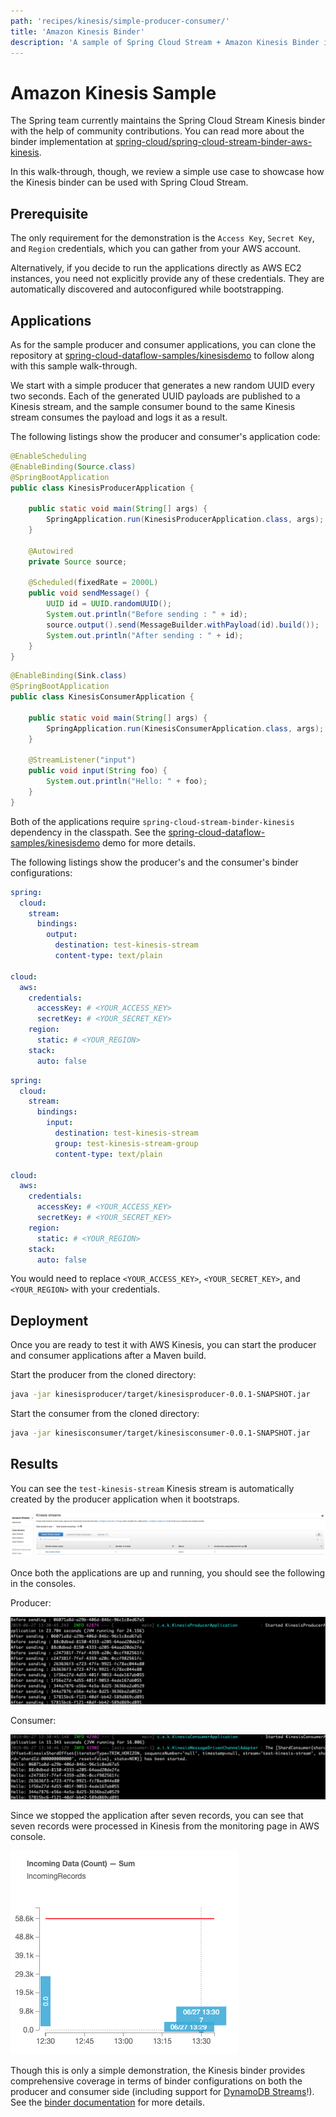 ```yaml
---
path: 'recipes/kinesis/simple-producer-consumer/'
title: 'Amazon Kinesis Binder'
description: 'A sample of Spring Cloud Stream + Amazon Kinesis Binder in action'
---
```


# Amazon Kinesis Sample

The Spring team currently maintains the Spring Cloud Stream Kinesis binder with the help of community contributions.
You can read more about the binder implementation at [spring-cloud/spring-cloud-stream-binder-aws-kinesis](https://github.com/spring-cloud/spring-cloud-stream-binder-aws-kinesis).

In this walk-through, though, we review a simple use case to showcase how the Kinesis binder can be used with Spring Cloud Stream.

## Prerequisite

The only requirement for the demonstration is the `Access Key`, `Secret Key`, and `Region` credentials, which you can gather from your AWS account.

Alternatively, if you decide to run the applications directly as AWS EC2 instances, you need not explicitly provide any of these credentials.
They are automatically discovered and autoconfigured while bootstrapping.

## Applications

As for the sample producer and consumer applications, you can clone the repository at [spring-cloud-dataflow-samples/kinesisdemo](https://github.com/spring-cloud/spring-cloud-dataflow-samples/tree/master/dataflow-website/recipes/kinesisdemo) to follow along with this sample walk-through.

We start with a simple producer that generates a new random UUID every two seconds.
Each of the generated UUID payloads are published to a Kinesis stream, and the sample consumer bound to the same Kinesis stream consumes the payload and logs it as a result.

The following listings show the producer and consumer's application code:

<!--TABS-->

<!--KinesisProducerApplication-->

```java
@EnableScheduling
@EnableBinding(Source.class)
@SpringBootApplication
public class KinesisProducerApplication {

	public static void main(String[] args) {
		SpringApplication.run(KinesisProducerApplication.class, args);
	}

	@Autowired
	private Source source;

	@Scheduled(fixedRate = 2000L)
	public void sendMessage() {
		UUID id = UUID.randomUUID();
		System.out.println("Before sending : " + id);
		source.output().send(MessageBuilder.withPayload(id).build());
		System.out.println("After sending : " + id);
	}
}
```

<!--KinesisConsumerApplication-->

```java
@EnableBinding(Sink.class)
@SpringBootApplication
public class KinesisConsumerApplication {

	public static void main(String[] args) {
		SpringApplication.run(KinesisConsumerApplication.class, args);
	}

	@StreamListener("input")
	public void input(String foo) {
		System.out.println("Hello: " + foo);
	}
}
```

<!--END_TABS-->

<!--NOTE-->

Both of the applications require `spring-cloud-stream-binder-kinesis` dependency in the classpath.
See the [spring-cloud-dataflow-samples/kinesisdemo](https://github.com/spring-cloud/spring-cloud-dataflow-samples/tree/master/dataflow-website/recipes/kinesisdemo) demo for more details.

<!--END_NOTE-->

The following listings show the producer's and the consumer's binder configurations:

<!--TABS-->

<!--KinesisProducer Configuration-->

```yaml
spring:
  cloud:
    stream:
      bindings:
        output:
          destination: test-kinesis-stream
          content-type: text/plain

cloud:
  aws:
    credentials:
      accessKey: # <YOUR_ACCESS_KEY>
      secretKey: # <YOUR_SECRET_KEY>
    region:
      static: # <YOUR_REGION>
    stack:
      auto: false
```

<!--KinesisConsumer Configuration-->

```yaml
spring:
  cloud:
    stream:
      bindings:
        input:
          destination: test-kinesis-stream
          group: test-kinesis-stream-group
          content-type: text/plain

cloud:
  aws:
    credentials:
      accessKey: # <YOUR_ACCESS_KEY>
      secretKey: # <YOUR_SECRET_KEY>
    region:
      static: # <YOUR_REGION>
    stack:
      auto: false
```

<!--END_TABS-->

<!--NOTE-->

You would need to replace `<YOUR_ACCESS_KEY>`, `<YOUR_SECRET_KEY>`, and `<YOUR_REGION>` with your credentials.

<!--END_NOTE-->

## Deployment

Once you are ready to test it with AWS Kinesis, you can start the producer and consumer applications after a Maven build.

Start the producer from the cloned directory:

```bash
java -jar kinesisproducer/target/kinesisproducer-0.0.1-SNAPSHOT.jar
```

Start the consumer from the cloned directory:

```bash
java -jar kinesisconsumer/target/kinesisconsumer-0.0.1-SNAPSHOT.jar
```

## Results

You can see the `test-kinesis-stream` Kinesis stream is automatically created by the producer application when it bootstraps.

![Kinesis Stream Listing](images/Kinesis-Stream-Listing.png)

Once both the applications are up and running, you should see the following in the consoles.

Producer:

![Producer Output](images/Producer-Output.png)

Consumer:

![Consumer Output](images/Consumer-Output.png)

Since we stopped the application after seven records, you can see that seven records were processed in Kinesis from the monitoring page in AWS console.

![Total Number of Records](images/Total-Records-In-Kinesis.png)

Though this is only a simple demonstration, the Kinesis binder provides comprehensive coverage in terms of binder configurations on both the producer and consumer side (including support for [DynamoDB Streams](https://github.com/spring-cloud/spring-cloud-stream-binder-aws-kinesis/blob/master/spring-cloud-stream-binder-kinesis-docs/src/main/asciidoc/overview.adoc#dynamodb-streams)!). See the [binder documentation](https://github.com/spring-cloud/spring-cloud-stream-binder-aws-kinesis/blob/master/spring-cloud-stream-binder-kinesis-docs/src/main/asciidoc/overview.adoc#configuration-options) for more details.
